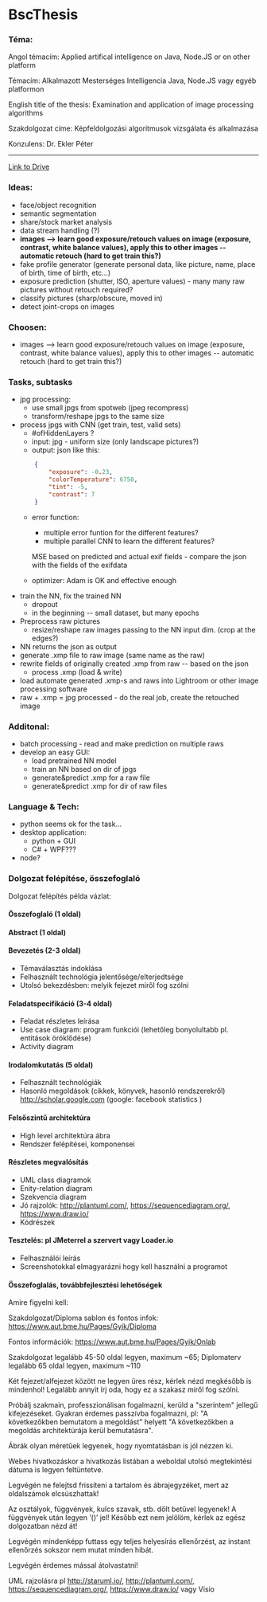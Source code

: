 # BscThesis

### Téma:
Angol témacím: Applied artifical intelligence on Java, Node.JS or on other platform

Témacím: Alkalmazott Mesterséges Intelligencia Java, Node.JS vagy egyéb platformon

English title of the thesis: Examination and application of image processing algorithms

Szakdolgozat címe: Képfeldolgozási algoritmusok vizsgálata és alkalmazása

Konzulens: Dr. Ekler Péter

---

[Link to Drive](https://drive.google.com/drive/folders/1F7TlPfy6_YdyRuGlejn6DzYuy2ElJa39?usp=sharing)

### Ideas:
 - face/object recognition
 - semantic segmentation
 - share/stock market analysis
 - data stream handling (?)
 - __images --> learn good exposure/retouch values on image (exposure, contrast, white balance values), apply this to other images -- automatic retouch (hard to get train this?)__
 - fake profile generator (generate personal data, like picture, name, place of birth, time of birth, etc...)
 - exposure prediction (shutter, ISO, aperture values) - many many raw pictures without retouch required?
 - classify pictures (sharp/obscure, moved in)
 - detect joint-crops on images

### Choosen: 
 - images --> learn good exposure/retouch values on image (exposure, contrast, white balance values), apply this to other images -- automatic retouch (hard to get train this?)

### Tasks, subtasks
 - jpg processing:
    - use small jpgs from spotweb (jpeg recompress)
    - transform/reshape jpgs to the same size
 - process jpgs with CNN (get train, test, valid sets)
    - #ofHiddenLayers ?
    - input: jpg - uniform size (only landscape pictures?)
    - output: json like this:
    ```json
        {
            "exposure": -0.23,
            "colorTemperature": 6750,
            "tint": -5,
            "contrast": 7
        }
    ```
    - error function: 
        - multiple error funtion for the different features?
        - multiple parallel CNN to learn the different features?

        MSE based on predicted and actual exif fields - compare the json with the fields of the exifdata
    - optimizer: Adam is OK and effective enough
 - train the NN, fix the trained NN
    - dropout
    - in the beginning -- small dataset, but many epochs
 - Preprocess raw pictures
    - resize/reshape raw images passing to the NN input dim. (crop at the edges?)
 - NN returns the json as output
 - generate .xmp file to raw image (same name as the raw)
 - rewrite fields of originally created .xmp from raw -- based on the json
    - process .xmp (load & write)
 - load automate generated .xmp-s and raws into Lightroom or other image processing software
 - raw + .xmp = jpg processed - do the real job, create the retouched image

### Additonal:
 - batch processing - read and make prediction on multiple raws
 - develop an easy GUI:
     - load pretrained NN model
     - train an NN based on dir of jpgs
     - generate&predict .xmp for a raw file
     - generate&predict .xmp for dir of raw files

### Language & Tech:
 - python seems ok for the task...
 - desktop application:
    - python + GUI
    - C# + WPF???
- node?

### Dolgozat felépítése, összefoglaló

Dolgozat felépítés példa vázlat:

#### Összefoglaló (1 oldal)
#### Abstract (1 oldal)
#### Bevezetés (2-3 oldal)
  - Témaválasztás indoklása
  - Felhasznált technológia jelentősége/elterjedtsége
  - Utolsó bekezdésben: melyik fejezet miről fog szólni
#### Feladatspecifikáció (3-4 oldal)
  - Feladat részletes leírása
  - Use case diagram: program funkciói (lehetőleg bonyolultabb pl. entitások öröklődése)
  - Activity diagram
#### Irodalomkutatás (5 oldal)
 - Felhasznált technológiák
 - Hasonló megoldások (cikkek, könyvek, hasonló rendszerekről) http://scholar.google.com (google: facebook statistics )
#### Felsőszintű architektúra
 - High level architektúra ábra
 - Rendszer felépítései, komponensei
#### Részletes megvalósítás
 - UML class diagramok
 - Enity-relation diagram
 - Szekvencia diagram
 - Jó rajzolók: http://plantuml.com/, https://sequencediagram.org/, https://www.draw.io/
 - Kódrészek
#### Tesztelés: pl JMeterrel a szervert vagy Loader.io
 - Felhasználói leírás
 - Screenshotokkal elmagyarázni hogy kell használni a programot
#### Összefoglalás, továbbfejlesztési lehetőségek

Amire figyelni kell:

Szakdolgozat/Diploma sablon és fontos infok: https://www.aut.bme.hu/Pages/Gyik/Diploma

Fontos információk: https://www.aut.bme.hu/Pages/Gyik/Onlab

Szakdolgozat legalább 45-50 oldal legyen, maximum ~65; Diplomaterv legalább 65 oldal legyen, maximum ~110

Két fejezet/alfejezet között ne legyen üres rész, kérlek nézd megkésőbb is mindenhol! Legalább annyit írj oda, hogy ez a szakasz miről fog szólni.

Próbálj szakmain, professzionálisan fogalmazni, kerüld a "szerintem" jellegű kifejezéseket. Gyakran érdemes passzívba fogalmazni, pl: "A következőkben bemutatom a megoldást" helyett "A következőkben a megoldás architektúrája kerül bemutatásra".

Ábrák olyan méretűek legyenek, hogy nyomtatásban is jól nézzen ki.

Webes hivatkozáskor a hivatkozás listában a weboldal utolsó megtekintési dátuma is legyen feltüntetve.

Legvégén ne felejtsd frissíteni a tartalom és ábrajegyzéket, mert az oldalszámok elcsúszhattak!

Az osztályok, függvények, kulcs szavak, stb. dőlt betűvel legyenek! A függvények után legyen ’()’ jel! Később ezt nem jelölöm, kérlek az egész dolgozatban nézd át!

Legvégén mindenképp futtass egy teljes helyesírás ellenőrzést, az instant ellenőrzés sokszor nem mutat minden hibát.

Legvégén érdemes mással átolvastatni!

UML rajzolásra pl http://staruml.io/, http://plantuml.com/, https://sequencediagram.org/, https://www.draw.io/ vagy Visio